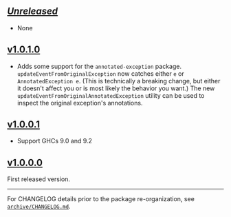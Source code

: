 ## [_Unreleased_](https://github.com/pbrisbin/bugsnag-haskell/compare/bugsnag-v1.0.1.0...main)

- None

## [v1.0.1.0](https://github.com/pbrisbin/bugsnag-haskell/compare/bugsnag-v1.0.0.0...bugsnag-v1.0.1.0)

- Adds some support for the `annotated-exception` package.
  `updateEventFromOriginalException` now catches either `e` or `AnnotatedException e`.
  (This is technically a breaking change, but either it doesn't affect you
  or is most likely the behavior you want.)
  The new `updateEventFromOriginalAnnotatedException` utility can be used to inspect
  the original exception's annotations.

## [v1.0.0.1](https://github.com/pbrisbin/bugsnag-haskell/compare/bugsnag-v1.0.0.0...bugsnag-v1.0.0.1)

- Support GHCs 9.0 and 9.2

## [v1.0.0.0](https://github.com/pbrisbin/bugsnag-haskell/tree/bugsnag-v1.0.0.0)

First released version.

---

For CHANGELOG details prior to the package re-organization, see
[`archive/CHANGELOG.md`](../archive/CHANGELOG.md).
